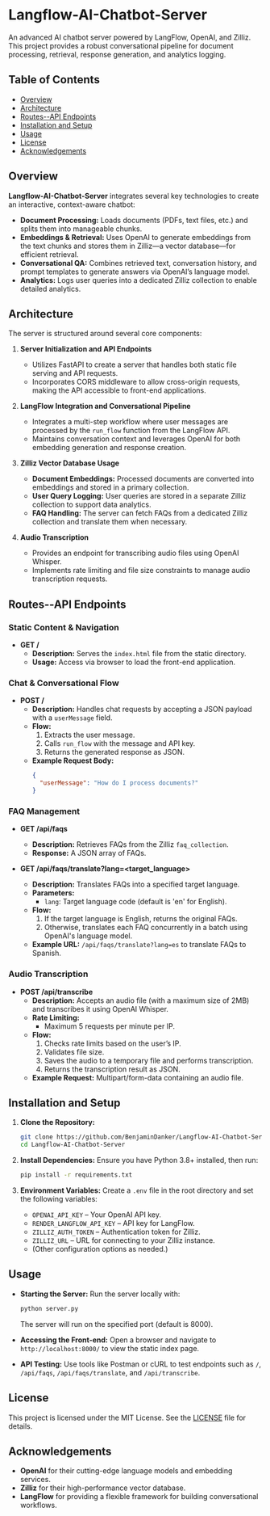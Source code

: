 # Langflow-AI-Chatbot-Server

An advanced AI chatbot server powered by LangFlow, OpenAI, and Zilliz. This project provides a robust conversational pipeline for document processing, retrieval, response generation, and analytics logging.

## Table of Contents

- [Overview](#overview)
- [Architecture](#architecture)
- [Routes--API Endpoints](#routes--api-endpoints)
- [Installation and Setup](#installation-and-setup)
- [Usage](#usage)
- [License](#license)
- [Acknowledgements](#acknowledgements)

## Overview

**Langflow-AI-Chatbot-Server** integrates several key technologies to create an interactive, context-aware chatbot:

- **Document Processing:** Loads documents (PDFs, text files, etc.) and splits them into manageable chunks.
- **Embeddings & Retrieval:** Uses OpenAI to generate embeddings from the text chunks and stores them in Zilliz—a vector database—for efficient retrieval.
- **Conversational QA:** Combines retrieved text, conversation history, and prompt templates to generate answers via OpenAI’s language model.
- **Analytics:** Logs user queries into a dedicated Zilliz collection to enable detailed analytics.

## Architecture

The server is structured around several core components:

1. **Server Initialization and API Endpoints**  
   - Utilizes FastAPI to create a server that handles both static file serving and API requests.
   - Incorporates CORS middleware to allow cross-origin requests, making the API accessible to front-end applications.

2. **LangFlow Integration and Conversational Pipeline**  
   - Integrates a multi-step workflow where user messages are processed by the `run_flow` function from the LangFlow API.
   - Maintains conversation context and leverages OpenAI for both embedding generation and response creation.

3. **Zilliz Vector Database Usage**  
   - **Document Embeddings:** Processed documents are converted into embeddings and stored in a primary collection.
   - **User Query Logging:** User queries are stored in a separate Zilliz collection to support data analytics.
   - **FAQ Handling:** The server can fetch FAQs from a dedicated Zilliz collection and translate them when necessary.

4. **Audio Transcription**  
   - Provides an endpoint for transcribing audio files using OpenAI Whisper.
   - Implements rate limiting and file size constraints to manage audio transcription requests.

## Routes--API Endpoints

### Static Content & Navigation

- **GET /**  
  - **Description:** Serves the `index.html` file from the static directory.
  - **Usage:** Access via browser to load the front-end application.

### Chat & Conversational Flow

- **POST /**  
  - **Description:** Handles chat requests by accepting a JSON payload with a `userMessage` field.
  - **Flow:**  
    1. Extracts the user message.
    2. Calls `run_flow` with the message and API key.
    3. Returns the generated response as JSON.
  - **Example Request Body:**
    ```json
    {
      "userMessage": "How do I process documents?"
    }
    ```

### FAQ Management

- **GET /api/faqs**  
  - **Description:** Retrieves FAQs from the Zilliz `faq_collection`.
  - **Response:** A JSON array of FAQs.
  
- **GET /api/faqs/translate?lang=<target_language>**  
  - **Description:** Translates FAQs into a specified target language.
  - **Parameters:**  
    - `lang`: Target language code (default is 'en' for English).  
  - **Flow:**  
    1. If the target language is English, returns the original FAQs.
    2. Otherwise, translates each FAQ concurrently in a batch using OpenAI's language model.
  - **Example URL:** `/api/faqs/translate?lang=es` to translate FAQs to Spanish.

### Audio Transcription

- **POST /api/transcribe**  
  - **Description:** Accepts an audio file (with a maximum size of 2MB) and transcribes it using OpenAI Whisper.
  - **Rate Limiting:**  
    - Maximum 5 requests per minute per IP.
  - **Flow:**  
    1. Checks rate limits based on the user’s IP.
    2. Validates file size.
    3. Saves the audio to a temporary file and performs transcription.
    4. Returns the transcription result as JSON.
  - **Example Request:** Multipart/form-data containing an audio file.

## Installation and Setup

1. **Clone the Repository:**
   ```bash
   git clone https://github.com/BenjaminDanker/Langflow-AI-Chatbot-Server.git
   cd Langflow-AI-Chatbot-Server
   ```

2. **Install Dependencies:**
   Ensure you have Python 3.8+ installed, then run:
   ```bash
   pip install -r requirements.txt
   ```

3. **Environment Variables:**
   Create a `.env` file in the root directory and set the following variables:
   - `OPENAI_API_KEY` – Your OpenAI API key.
   - `RENDER_LANGFLOW_API_KEY` – API key for LangFlow.
   - `ZILLIZ_AUTH_TOKEN` – Authentication token for Zilliz.
   - `ZILLIZ_URL` – URL for connecting to your Zilliz instance.
   - (Other configuration options as needed.)

## Usage

- **Starting the Server:**
  Run the server locally with:
  ```bash
  python server.py
  ```
  The server will run on the specified port (default is 8000).

- **Accessing the Front-end:**
  Open a browser and navigate to `http://localhost:8000/` to view the static index page.

- **API Testing:**
  Use tools like Postman or cURL to test endpoints such as `/`, `/api/faqs`, `/api/faqs/translate`, and `/api/transcribe`.

## License

This project is licensed under the MIT License. See the [LICENSE](LICENSE) file for details.

## Acknowledgements

- **OpenAI** for their cutting-edge language models and embedding services.
- **Zilliz** for their high-performance vector database.
- **LangFlow** for providing a flexible framework for building conversational workflows.
